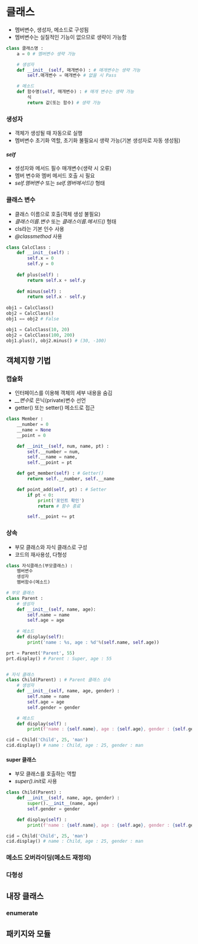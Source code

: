 # 클래스

- 멤버변수, 생성자, 메소드로 구성됨
- 멤버변수는 실질적인 기능이 없으므로 생략이 가능함

```python
class 클래스명 :
    a = 0 # 멤버변수 생략 가능

    # 생성자
    def __init__(self, 매개변수) : # 매개변수는 생략 가능
        self.매개변수 = 매개변수 # 없을 시 Pass

    # 메소드
    def 함수명(self, 매개변수) : # 매개 변수는 생략 가능
        식
        return 값(또는 함수) # 생략 가능
```
### 생성자
- 객체가 생성될 때 자동으로 실행
- 멤버변수 초기화 역할, 초기화 불필요시 생략 가능(기본 생성자로 자동 생성됨)

#### *self*
- 생성자와 메서드 필수 매개변수(생략 시 오류)
- 멤버 변수와 멤버 메서드 호출 시 필요
- *self.멤버변수* 또는 *self.멤버메서드()* 형태

### 클래스 변수
- 클래스 이름으로 호출(객체 생성 불필요)
- *클래스이름.변수* 또는 *클래스이름.메서드()* 형태
- cls라는 기본 인수 사용
- *@classmethod* 사용

```python
class CalcClass :
    def __init__(self) :
        self.x = 0
        self.y = 0
        
    def plus(self) :
        return self.x + self.y
    
    def minus(self) :
        return self.x - self.y
    
obj1 = CalcClass()
obj2 = CalcClass()
obj1 == obj2 # False
```

```python
obj1 = CalcClass(10, 20)
obj2 = CalcClass(100, 200)
obj1.plus(), obj2.minus() # (30, -100)
```

## 객체지향 기법
### 캡슐화
- 인터페이스를 이용해 객체의 세부 내용을 숨김
- *__변수*로 은닉(private)변수 선언
- getter() 또는 setter() 메소드로 접근
```python
class Member :
    __number = 0
    __name = None
    __point = 0

    def __init__(self, num, name, pt) :
        self.__number = num,
        self.__name = name,
        self.__point = pt

    def get_member(self) : # Getter()
        return self.__number, self.__name

    def point_add(self, pt) : # Setter
        if pt < 0:
            print('포인트 확인')
            return # 함수 종료

        self.__point += pt
```

### 상속
- 부모 클래스와 자식 클래스로 구성
- 코드의 재사용성, 다형성
```python
class 자식클래스(부모클래스) :
    멤버변수
    생성자
    멤버함수(메소드)
```
```python
# 부모 클래스
class Parent :
    # 생성자
    def __init__(self, name, age):
        self.name = name 
        self.age = age
    
    # 메소드
    def display(self):
        print('name : %s, age : %d'%(self.name, self.age))

prt = Parent('Parent', 55)
prt.display() # Parent : Super, age : 55


# 자식 클래스
class Child(Parent) : # Parent 클래스 상속
    # 생성자
    def __init__(self, name, age, gender) :
        self.name = name
        self.age = age
        self.gender = gender

    # 메소드
    def display(self) :
        print(f'name : {self.name}, age : {self.age}, gender : {self.gender}')

cid = Child('Child', 25, 'man')
cid.display() # name : Child, age : 25, gender : man
```

#### super 클래스
- 부모 클래스를 호출하는 역할
- *super().init*로 사용
```python
class Child(Parent) :
    def __init__(self, name, age, gender) :
        super().__init__(name, age)
        self.gender = gender

    def display(self) :
        print(f'name : {self.name}, age : {self.age}, gender : {self.gender}')

cid = Child('Child', 25, 'man')
cid.display() # name : Child, age : 25, gender : man
```

### 메소드 오버라이딩(메소드 재정의)

### 다형성

## 내장 클래스

### enumerate

## 패키지와 모듈
